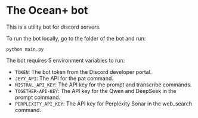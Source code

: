 # The Ocean+ bot

This is a utility bot for discord servers.

To run the bot locally, go to the folder of the bot and run:
```
python main.py
```

The bot requires 5 environment variables to run:
- `TOKEN`: The bot token from the Discord developer portal.
- `JEYY_API`: The API for the pat command.
- `MISTRAL_API_KEY`: The API key for the prompt and transcribe commands.
- `TOGETHER-API-KEY`: The API key for the Qwen and DeepSeek in the prompt command.
- `PERPLEXITY_API_KEY`: The API key for Perplexity Sonar in the web_search command.